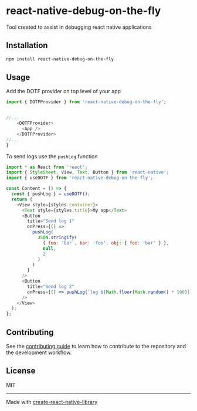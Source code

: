 # react-native-debug-on-the-fly

Tool created to assist in debugging react native applications

## Installation

```sh
npm install react-native-debug-on-the-fly
```

## Usage

Add the DOTF provider on top level of your app

```js
import { DOTFProvider } from 'react-native-debug-on-the-fly';


//...
    <DOTFProvider>
      <App />
    </DOTFProvider>
//...
}

```

To send logs use the `pushLog` function

```js
import * as React from 'react';
import { StyleSheet, View, Text, Button } from 'react-native';
import { useDOTF } from 'react-native-debug-on-the-fly';

const Content = () => {
  const { pushLog } = useDOTF();
  return (
    <View style={styles.container}>
      <Text style={styles.title}>My app</Text>
      <Button
        title="Send log 1"
        onPress={() =>
          pushLog(
            JSON.stringify(
              { foo: 'bar', bar: 'foo', obj: { foo: 'bar' } },
              null,
              2
            )
          )
        }
      />
      <Button
        title="Send log 2"
        onPress={() => pushLog(`log ${Math.floor(Math.random() * 100)}`)}
      />
    </View>
  );
};
```

## Contributing

See the [contributing guide](CONTRIBUTING.md) to learn how to contribute to the repository and the development workflow.

## License

MIT

---

Made with [create-react-native-library](https://github.com/callstack/react-native-builder-bob)
